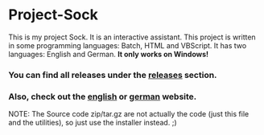 # Project-Sock
This is my project Sock. It is an interactive assistant. This project is written in some programming languages: Batch, HTML and VBScript. It has two languages: English and German. <b>It only works on Windows!</b>

### You can find all releases under the [releases](https://github.com/MarioS271/Project-Sock/releases) section.
### Also, check out the [english](https://sock.marios271.net/en/) or [german](https://sock.marios271.net/de/) website.

NOTE: The Source code zip/tar.gz are not actually the code (just this file and the utilities), so just use the installer instead. ;)

